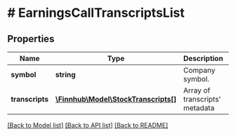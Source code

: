 # # EarningsCallTranscriptsList

## Properties

Name | Type | Description | Notes
------------ | ------------- | ------------- | -------------
**symbol** | **string** | Company symbol. | [optional]
**transcripts** | [**\Finnhub\Model\StockTranscripts[]**](StockTranscripts.md) | Array of transcripts&#39; metadata | [optional]

[[Back to Model list]](../../README.md#models) [[Back to API list]](../../README.md#endpoints) [[Back to README]](../../README.md)
